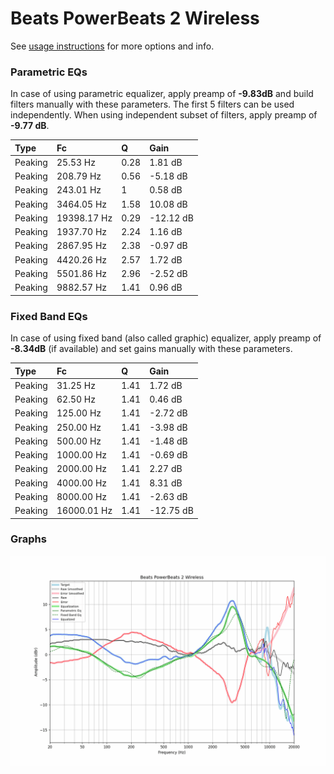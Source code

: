 # Beats PowerBeats 2 Wireless
See [usage instructions](https://github.com/jaakkopasanen/AutoEq#usage) for more options and info.

### Parametric EQs
In case of using parametric equalizer, apply preamp of **-9.83dB** and build filters manually
with these parameters. The first 5 filters can be used independently.
When using independent subset of filters, apply preamp of **-9.77 dB**.

| Type    | Fc          |    Q | Gain      |
|:--------|:------------|:-----|:----------|
| Peaking | 25.53 Hz    | 0.28 | 1.81 dB   |
| Peaking | 208.79 Hz   | 0.56 | -5.18 dB  |
| Peaking | 243.01 Hz   | 1    | 0.58 dB   |
| Peaking | 3464.05 Hz  | 1.58 | 10.08 dB  |
| Peaking | 19398.17 Hz | 0.29 | -12.12 dB |
| Peaking | 1937.70 Hz  | 2.24 | 1.16 dB   |
| Peaking | 2867.95 Hz  | 2.38 | -0.97 dB  |
| Peaking | 4420.26 Hz  | 2.57 | 1.72 dB   |
| Peaking | 5501.86 Hz  | 2.96 | -2.52 dB  |
| Peaking | 9882.57 Hz  | 1.41 | 0.96 dB   |

### Fixed Band EQs
In case of using fixed band (also called graphic) equalizer, apply preamp of **-8.34dB**
(if available) and set gains manually with these parameters.

| Type    | Fc          |    Q | Gain      |
|:--------|:------------|:-----|:----------|
| Peaking | 31.25 Hz    | 1.41 | 1.72 dB   |
| Peaking | 62.50 Hz    | 1.41 | 0.46 dB   |
| Peaking | 125.00 Hz   | 1.41 | -2.72 dB  |
| Peaking | 250.00 Hz   | 1.41 | -3.98 dB  |
| Peaking | 500.00 Hz   | 1.41 | -1.48 dB  |
| Peaking | 1000.00 Hz  | 1.41 | -0.69 dB  |
| Peaking | 2000.00 Hz  | 1.41 | 2.27 dB   |
| Peaking | 4000.00 Hz  | 1.41 | 8.31 dB   |
| Peaking | 8000.00 Hz  | 1.41 | -2.63 dB  |
| Peaking | 16000.01 Hz | 1.41 | -12.75 dB |

### Graphs
![](./Beats%20PowerBeats%202%20Wireless.png)